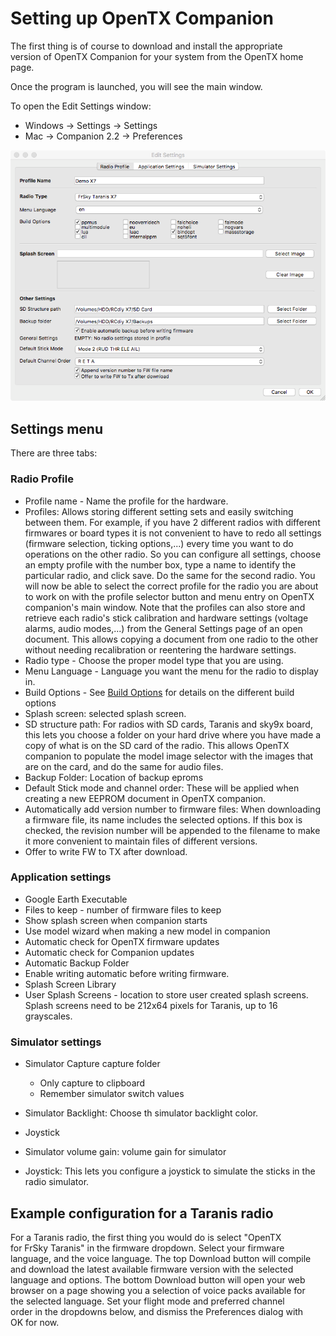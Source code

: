 # Setting up OpenTX Companion

The first thing is of course to download and install the appropriate  
version of OpenTX Companion for your system from the OpenTX home page.

Once the program is launched, you will see the main window.

To open the Edit Settings window:

* Windows -&gt; Settings -&gt; Settings
* Mac -&gt; Companion 2.2 -&gt; Preferences

![](/images/companion-settings.png)

## Settings menu

There are three tabs:

### Radio Profile

* Profile name - Name the profile for the hardware.
* Profiles: Allows storing different setting sets and easily switching
  between them. For example, if you have 2 different radios with
  different firmwares or board types it is not convenient to have to
  redo all settings \(firmware selection, ticking options,...\) every
  time you want to do operations on the other radio. So you can
  configure all settings, choose an empty profile with the number box,
  type a name to identify the particular radio, and click save. Do the
  same for the second radio. You will now be able to select the
  correct profile for the radio you are about to work on with the
  profile selector button and menu entry on OpenTX companion's main
  window. Note that the profiles can also store and retrieve each
  radio's stick calibration and hardware settings \(voltage alarms,
  audio modes,...\) from the General Settings page of an open
  document. This allows copying a document from one radio to the other
  without needing recalibration or reentering the hardware settings.
* Radio type - Choose the proper model type that you are using.
* Menu Language - Language you want the menu for the radio to display in.
* Build Options - See [Build Options](../radio_options.md) for details on the different build options
* Splash screen: selected splash screen.
* SD structure path: For radios with SD cards, Taranis and sky9x board, this lets you choose a folder on your hard drive where you have made a copy of what is on the SD card of the radio.  This allows OpenTX companion to populate the model image selector with the images that are on the card, and do the same for audio files.
* Backup Folder: Location of backup eproms
* Default Stick mode and channel order: These will be applied when creating a new EEPROM document in OpenTX companion.
* Automatically add version number to firmware files: When downloading a firmware file, its name includes the selected options. If this box is checked, the revision number will be appended to the filename to make it more convenient to maintain files of different versions.
* Offer to write FW to TX after download.

### Application settings

* Google Earth Executable
* Files to keep - number of firmware files to keep
* Show splash screen when companion starts
* Use model wizard when making a new model in companion
* Automatic check for OpenTX firmware updates
* Automatic check for Companion updates
* Automatic Backup Folder
* Enable writing automatic before writing firmware.
* Splash Screen Library
* User Splash Screens - location to store user created splash screens.  Splash screens need to be 212x64 pixels for Taranis, up to 16 grayscales.

### Simulator settings

* Simulator Capture capture folder
  * Only capture to clipboard
  * Remember simulator switch values
* Simulator Backlight: Choose th simulator backlight color.
* Joystick
* Simulator volume gain: volume gain for simulator

* Joystick: This lets you configure a joystick to simulate the sticks
  in the radio simulator.

## Example configuration for a Taranis radio

For a Taranis radio, the first thing you would do is select "OpenTX  
for FrSky Taranis" in the firmware dropdown. Select your firmware  
language, and the voice language. The top Download button will compile  
and download the latest available firmware version with the selected  
language and options. The bottom Download button will open your web  
browser on a page showing you a selection of voice packs available for  
the selected language.  Set your flight mode and preferred channel  
order in the dropdowns below, and dismiss the Preferences dialog with  
OK for now.

